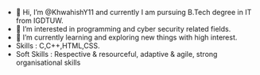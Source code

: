 - 👋 Hi, I’m @KhwahishY11 and currently I am pursuing B.Tech degree in IT from IGDTUW.
- 👀 I’m interested in programming and cyber security related fields.
- 🌱 I’m currently learning and exploring new things with high interest.
- Skills : C,C++,HTML,CSS.
- Soft Skills : Respective & resourceful, adaptive & agile, strong organisational skills

<!---
KhwahishY11/KhwahishY11 is a ✨ special ✨ repository because its `README.md` (this file) appears on your GitHub profile.
You can click the Preview link to take a look at your changes.
--->
